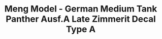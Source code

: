 ---
layout: product
title: "Meng Model - German Medium Tank Panther Ausf.A Late Zimmerit Decal Type A"
price: "1200" 
desc: "N/A"
img_path: "/assets/img/MM-SPS-050.jpg"
brand: "N/A"
available: false
special_offer: false
new: false
soon: false
cat: "010000"
subcat: "011000"
subsubcat: "0N/A"
sifra: "MM-SPS-050"
popular: false
---